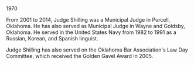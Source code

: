 ﻿---
fname: 'Leland'
lname: 'Shilling'
id: 1128
published: false
layout: judge-bio
---
1970

From 2001 to 2014, Judge Shilling was a Municipal Judge in Purcell,
Oklahoma. He has also served as Municipal Judge in Wayne and Goldsby,
Oklahoma. He served in the United States Navy from 1982 to 1991 as a
Russian, Korean, and Spanish linguist.

Judge Shilling has also served on the Oklahoma Bar Association's Law Day
Committee, which received the Golden Gavel Award in 2005.
